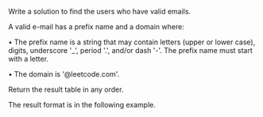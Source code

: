 Write a solution to find the users who have valid emails.

A valid e-mail has a prefix name and a domain where:

• The prefix name is a string that may contain letters (upper or lower case), digits, underscore '_', period '.', and/or dash '-'. The prefix name must start with a letter.

• The domain is '@leetcode.com'.

Return the result table in any order.

The result format is in the following example.
